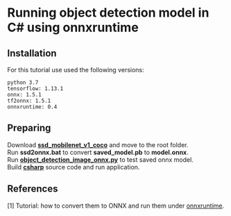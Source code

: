 # Running object detection model in C# using onnxruntime


## Installation
For this tutorial use used the following versions:
```
python 3.7
tensorflow: 1.13.1
onnx: 1.5.1
tf2onnx: 1.5.1
onnxruntime: 0.4
```

## Preparing
Download [**ssd_mobilenet_v1_coco**](http://download.tensorflow.org/models/object_detection/ssd_mobilenet_v1_coco_2018_01_28.tar.gz) and move to the root folder.  
Run **ssd2onnx.bat** to convert **saved_model.pb** to **model.onnx**.  
Run [**object_detection_image_onnx.py**](object_detection_image_onnx.py) to test saved onnx model.  
Build [**csharp**](/csharp) source code and run application.  

## References
[1] Tutorial: how to convert them to ONNX and run them under [onnxruntime](https://github.com/onnx/tensorflow-onnx/blob/master/tutorials/ConvertingSSDMobilenetToONNX.ipynb). 

